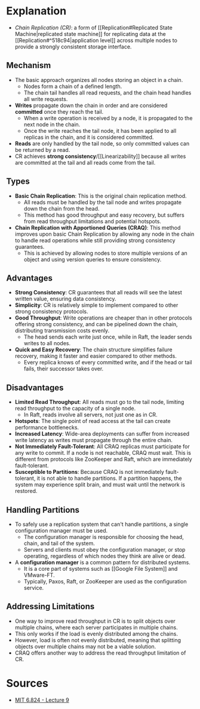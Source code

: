 # Explanation
- *Chain Replication (CR)*: a form of [[Replication#Replicated State Machine|replicated state machine]] for replicating data at the [[Replication#^518c94|application level]] across multiple nodes to provide a strongly consistent storage interface.

## Mechanism
- The basic approach organizes all nodes storing an object in a chain.
	- Nodes form a chain of a defined length.
	- The chain tail handles all read requests, and the chain head handles all write requests.
- **Writes** propagate down the chain in order and are considered **committed** once they reach the tail.
	- When a write operation is received by a node, it is propagated to the next node in the chain.
	- Once the write reaches the tail node, it has been applied to all replicas in the chain, and it is considered committed.
- **Reads** are only handled by the tail node, so only committed values can be returned by a read.
- CR achieves **strong consistency**/[[Linearizability]] because all writes are committed at the tail and all reads come from the tail.

## Types
- **Basic Chain Replication**: This is the original chain replication method.
	- All reads must be handled by the tail node and writes propagate down the chain from the head.
	- This method has good throughput and easy recovery, but suffers from read throughput limitations and potential hotspots.
- **Chain Replication with Apportioned Queries (CRAQ)**: This method improves upon basic Chain Replication by allowing any node in the chain to handle read operations while still providing strong consistency guarantees.
	- This is achieved by allowing nodes to store multiple versions of an object and using version queries to ensure consistency.

## Advantages
- **Strong Consistency**: CR guarantees that all reads will see the latest written value, ensuring data consistency.
- **Simplicity**: CR is relatively simple to implement compared to other strong consistency protocols.
- **Good Throughput**: Write operations are cheaper than in other protocols offering strong consistency, and can be pipelined down the chain, distributing transmission costs evenly.
	- The head sends each write just once, while in Raft, the leader sends writes to all nodes.
- **Quick and Easy Recovery**: The chain structure simplifies failure recovery, making it faster and easier compared to other methods.
	- Every replica knows of every committed write, and if the head or tail fails, their successor takes over.

## Disadvantages
- **Limited Read Throughput**: All reads must go to the tail node, limiting read throughput to the capacity of a single node.
	- In Raft, reads involve all servers, not just one as in CR.
- **Hotspots**: The single point of read access at the tail can create performance bottlenecks.
- **Increased Latency**: Wide-area deployments can suffer from increased write latency as writes must propagate through the entire chain.
- **Not Immediately Fault-Tolerant**: All CRAQ replicas must participate for any write to commit. If a node is not reachable, CRAQ must wait. This is different from protocols like ZooKeeper and Raft, which are immediately fault-tolerant.
- **Susceptible to Partitions**: Because CRAQ is not immediately fault-tolerant, it is not able to handle partitions. If a partition happens, the system may experience split brain, and must wait until the network is restored.

## Handling Partitions
- To safely use a replication system that can't handle partitions, a single configuration manager must be used.
	- The configuration manager is responsible for choosing the head, chain, and tail of the system.
	- Servers and clients must obey the configuration manager, or stop operating, regardless of which nodes they think are alive or dead.
- A **configuration manager** is a common pattern for distributed systems.
	- It is a core part of systems such as [[Google File System]] and VMware-FT.
	- Typically, Paxos, Raft, or ZooKeeper are used as the configuration service.

## Addressing Limitations
- One way to improve read throughput in CR is to split objects over multiple chains, where each server participates in multiple chains.
- This only works if the load is evenly distributed among the chains.
- However, load is often not evenly distributed, meaning that splitting objects over multiple chains may not be a viable solution.
- CRAQ offers another way to address the read throughput limitation of CR.

# Sources
- [MIT 6.824 - Lecture 9](https://www.youtube.com/watch?v=IXHzbCuADt0)
